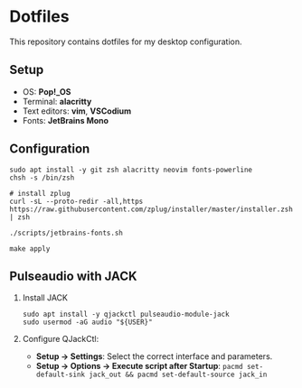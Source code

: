# Dotfiles

This repository contains dotfiles for my desktop configuration.

## Setup

- OS: **Pop!_OS**
- Terminal: **alacritty**
- Text editors: **vim**, **VSCodium**
- Fonts: **JetBrains Mono**

## Configuration

```
sudo apt install -y git zsh alacritty neovim fonts-powerline
chsh -s /bin/zsh

# install zplug
curl -sL --proto-redir -all,https https://raw.githubusercontent.com/zplug/installer/master/installer.zsh | zsh

./scripts/jetbrains-fonts.sh

make apply
```

## Pulseaudio with JACK

1. Install JACK
    ```
    sudo apt install -y qjackctl pulseaudio-module-jack
    sudo usermod -aG audio "${USER}"
    ```

2. Configure QJackCtl:
    - **Setup -> Settings**: Select the correct interface and parameters.
    - **Setup -> Options -> Execute script after Startup**: `pacmd set-default-sink jack_out && pacmd set-default-source jack_in`
